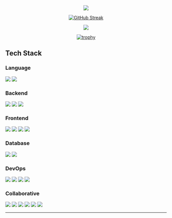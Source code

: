 <div align="center">
  <img src="https://capsule-render.vercel.app/api?type=venom&color=auto&height=170&section=header&text=hyein's_github🕊%20&fontSize=30">
<!--   <h2>상상을 현실로! 생각한 걸 개발하고 싶은 개발자 '김혜인' 입니다.</h2> -->
</div>



<!-- 
<a href="s">
  <img src="https://github-readme-stats.vercel.app/api/top-langs/?username=hyeiiin&exclude_repo=dkssud8150.github.io&layout=compact&theme=tokyonight" />
</a>
<a href="s">
  <img src="https://github-readme-stats.vercel.app/api?username=hyeiiin&theme=tokyonight&show_icons=true" width="42%" />
</a>
-->

<div align="center">

[![GitHub Streak](https://github-readme-streak-stats.herokuapp.com/?user=hyeiiin&theme=tokyonight)](https://git.io/streak-stats)


![](https://github-profile-summary-cards.vercel.app/api/cards/profile-details?username=hyeiiin&theme=nord_dark)


[![trophy](https://github-profile-trophy.vercel.app/?username=hyeiiin&theme=flat&column=7)](https://github.com/dkssud8150/)


</div>


  <h2>Tech Stack</h2>
</div>

<div align="flex">
 <h3>Language</h3> 
  <img src="https://img.shields.io/badge/java-007396?style=for-the-badge&logo=java&logoColor=white">
  <img src="https://img.shields.io/badge/python-3776AB?style=for-the-badge&logo=python&logoColor=white">
</div>
<div align="flex">
  <h3>Backend</h3>
  <img src="https://img.shields.io/badge/spring-6DB33F?style=for-the-badge&logo=spring&logoColor=white">
  <img src="https://img.shields.io/badge/springboot-6DB33F?style=for-the-badge&logo=springboot&logoColor=white">
  <img src="https://img.shields.io/badge/springsecurity-6DB33F?style=for-the-badge&logo=springsecurity&logoColor=white">
</div>
<div align="flex">
  <h3>Frontend</h3>
  <img src="https://img.shields.io/badge/html5-E34F26?style=for-the-badge&logo=html5&logoColor=white">
  <img src="https://img.shields.io/badge/css-1572B6?style=for-the-badge&logo=css3&logoColor=white">
  <img src="https://img.shields.io/badge/javascript-F7DF1E?style=for-the-badge&logo=javascript&logoColor=black">
  <img src="https://img.shields.io/badge/vue.js-4FC08D?style=for-the-badge&logo=vue.js&logoColor=white">
</div>
<div align="flex">
  <h3>Database</h3>
  <img src="https://img.shields.io/badge/mysql-4479A1?style=for-the-badge&logo=mysql&logoColor=white">
  <img src="https://img.shields.io/badge/redis-DC382D?style=for-the-badge&logo=redis&logoColor=white">
</div>
<div align="flex">
  <h3>DevOps</h3>
  <img src="https://img.shields.io/badge/ec2-FF9900?style=for-the-badge&logo=amazonec2&logoColor=white">
  <img src="https://img.shields.io/badge/docker-2496ED?style=for-the-badge&logo=docker&logoColor=white">
  <img src="https://img.shields.io/badge/jenkins-D24939?style=for-the-badge&logo=jenkins&logoColor=white">
  <img src="https://img.shields.io/badge/nginx-009639?style=for-the-badge&logo=nginx&logoColor=white">
</div>
<div align="flex">
  <h3>Collaborative</h3>
  <img src="https://img.shields.io/badge/git-F05032?style=for-the-badge&logo=git&logoColor=white">
  <img src="https://img.shields.io/badge/github-181717?style=for-the-badge&logo=github&logoColor=white">
  <img src="https://img.shields.io/badge/gitlab-FC6D26?style=for-the-badge&logo=gitlab&logoColor=white">
  <img src="https://img.shields.io/badge/jira-0052CC?style=for-the-badge&logo=jira&logoColor=white">
  <img src="https://img.shields.io/badge/mattermost-0058CC?style=for-the-badge&logo=mattermost&logoColor=white">
  <img src="https://img.shields.io/badge/notion-000000?style=for-the-badge&logo=notion&logoColor=white">
</div>


---
<!-- 
<div align="center">
  <h2>Projects</h2>
</div>

<div align="center">
  <table>
    <tr>
      <th>Title</th>
      <th>Introduction</th>
      <th>Languages, etc.</th>
    </tr>
    <tr>
      <td><a href="https://github.com/OnlyTeamLeaderIsE/Sueoswiwo">EasySign</a></td>
      <td>모션인식을 활용하여 배우는 수어 교육</td>
      <td>Java, Spring Boot, JPA</td>
    </tr>
    <tr>
      <td><a href="https://www.naver.com/">ForMyBaby</a></td>
      <td>부모가 한숨 돌릴 수 있는 아이 지킴이</td>
      <td>Java, Spring Boot, JPA</td>
    </tr>
  </table>
</div>

---
<div align="center">
  <h2>Experience</h2>
</div>


<div align="center">
  💻 SSAFY (Samsung Software Academy Foy Youth) 10th (2023.07~) <br>
  🏅 2024년 삼성 청년 SW 아카데미 2학기 공통 프로젝트 우수상 (2024.2.29)
</div>

---

<div align="center">
  <h2>문의</h2>
</div>

<div align="center">
  궁금한 점이나 협업 제안이 있으시다면 언제든지 연락주세요! <br>
  이메일: eh6848zzz@gmail.com
</div>
--!>
